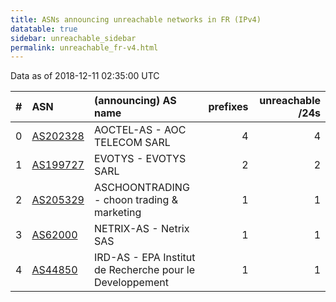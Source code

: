 ```yaml
---
title: ASNs announcing unreachable networks in FR (IPv4)
datatable: true
sidebar: unreachable_sidebar
permalink: unreachable_fr-v4.html
---
```


Data as of 2018-12-11 02:35:00 UTC


<div class="datatable-begin"></div>

|   # | ASN                                      | (announcing) AS name                                     |   prefixes |   unreachable /24s |
|----:|:-----------------------------------------|:---------------------------------------------------------|-----------:|-------------------:|
|   0 | [AS202328](unreachable_AS202328-v4.html) | AOCTEL-AS - AOC TELECOM SARL                             |          4 |                  4 |
|   1 | [AS199727](unreachable_AS199727-v4.html) | EVOTYS - EVOTYS SARL                                     |          2 |                  2 |
|   2 | [AS205329](unreachable_AS205329-v4.html) | ASCHOONTRADING - choon trading &amp; marketing           |          1 |                  1 |
|   3 | [AS62000](unreachable_AS62000-v4.html)   | NETRIX-AS - Netrix SAS                                   |          1 |                  1 |
|   4 | [AS44850](unreachable_AS44850-v4.html)   | IRD-AS - EPA Institut de Recherche pour le Developpement |          1 |                  1 |

<div class="datatable-end"></div>